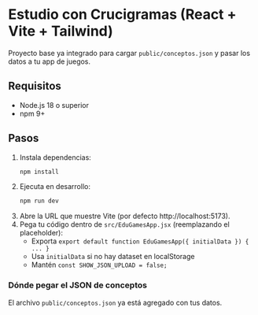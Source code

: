 # Estudio con Crucigramas (React + Vite + Tailwind)

Proyecto base ya integrado para cargar `public/conceptos.json` y pasar los datos a tu app de juegos.

## Requisitos
- Node.js 18 o superior
- npm 9+

## Pasos
1. Instala dependencias:
   ```bash
   npm install
   ```
2. Ejecuta en desarrollo:
   ```bash
   npm run dev
   ```
3. Abre la URL que muestre Vite (por defecto http://localhost:5173).
4. Pega tu código dentro de `src/EduGamesApp.jsx` (reemplazando el placeholder):
   - Exporta `export default function EduGamesApp({ initialData }) { ... }`
   - Usa `initialData` si no hay dataset en localStorage
   - Mantén `const SHOW_JSON_UPLOAD = false;`

### Dónde pegar el JSON de conceptos
El archivo `public/conceptos.json` ya está agregado con tus datos.
